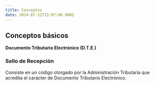 ```yaml
---
title: Conceptos
date: 2024-07-22T15:07:00.000Z
---
```

## Conceptos básicos

**Documento Tributario Electrónico (D.T.E.)**

### **Sello de Recepción**

Consiste en un código otorgado por la Administración Tributaria que acredita el carácter de Documento Tributario Electrónico.
